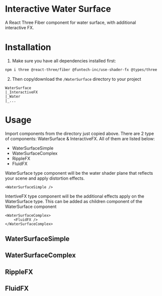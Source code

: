 # Interactive Water Surface

A React Three Fiber component for water surface, with additional interactive FX.

# Installation

1. Make sure you have all dependencies installed first:

```bash
npm i three @react-three/fiber @funtech-inc/use-shader-fx @types/three
```

2. Then copy/download the `/WaterSurface` directory to your project

```
WaterSurface
|_InteractiveFX
|_Water
|_...
```

# Usage

Import components from the directory just copied above. There are 2 type of components: WaterSurface & InteractiveFX. All of them are listed below:

-   WaterSurfaceSimple
-   WaterSurfaceComplex
-   RippleFX
-   FluidFX

WaterSurface type component will be the water shader plane that reflects your scene and apply distortion effects.

```tsx
<WaterSurfaceSimple />
```

IntertiveFX type component will be the additional effects apply on the WaterSurface type. This can be added as children component of the WaterSurface component

```tsx
<WaterSurfaceComplex>
	<FluidFX />
</WaterSurfaceComplex>
```

## WaterSurfaceSimple

## WaterSurfaceComplex

## RippleFX

## FluidFX
